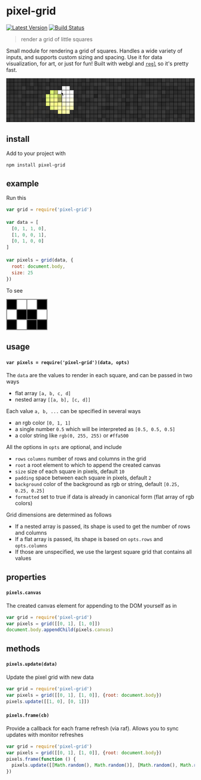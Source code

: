 # pixel-grid

[![Latest Version](https://img.shields.io/npm/v/pixel-grid.svg?style=flat-square)](https://npmjs.org/package/pixel-grid)
[![Build Status](https://img.shields.io/travis/freeman-lab/pixel-grid/master.svg?style=flat-square)](https://travis-ci.org/freeman-lab/pixel-grid) 

> render a grid of little squares

Small module for rendering a grid of squares. Handles a wide variety of inputs, and supports custom sizing and spacing. Use it for data visualization, for art, or just for fun! Built with webgl and [`regl`](https://github.com/mikolalysenko/regl) so it's pretty fast.

[![gif](sample.gif)](http://pixel-grid.surge.sh/)

## install

Add to your project with

```
npm install pixel-grid
```

## example

Run this

```js
var grid = require('pixel-grid')

var data = [
  [0, 1, 1, 0], 
  [1, 0, 0, 1], 
  [0, 1, 0, 0]
]

var pixels = grid(data, {
  root: document.body,
  size: 25
})
```

To see

![png](sample.png)

## usage

#### `var pixels = require('pixel-grid')(data, opts)`

The `data` are the values to render in each square, and can be passed in two ways

- flat array `[a, b, c, d]`
- nested array `[[a, b], [c, d]]`

Each value `a, b, ...` can be specified in several ways

- an rgb color `[0, 1, 1]`
- a single number `0.5` which will be interpreted as `[0.5, 0.5, 0.5]`
- a color string like `rgb(0, 255, 255)` or `#ffa500`

All the options in `opts` are optional, and include

- `rows` `columns` number of rows and columns in the grid
- `root` a root element to which to append the created canvas
- `size` size of each square in pixels, default `10`
- `padding` space between each square in pixels, default `2`
- `background` color of the background as rgb or string, default `[0.25, 0.25, 0.25]`
- `formatted` set to true if data is already in canonical form (flat array of rgb colors)

Grid dimensions are determined as follows

- If a nested array is passed, its shape is used to get the number of rows and columns
- If a flat array is passed, its shape is based on `opts.rows` and `opts.columns`
- If those are unspecified, we use the largest square grid that contains all values

## properties

#### `pixels.canvas`

The created canvas element for appending to the DOM yourself as in

```js
var grid = require('pixel-grid')
var pixels = grid([[0, 1], [1, 0]])
document.body.appendChild(pixels.canvas)
```

## methods

#### `pixels.update(data)`

Update the pixel grid with new data

```js
var grid = require('pixel-grid')
var pixels = grid([[0, 1], [1, 0]], {root: document.body})
pixels.update([[1, 0], [0, 1]])
```

#### `pixels.frame(cb)`

Provide a callback for each frame refresh (via raf). Allows you to sync updates with monitor refreshes

```js
var grid = require('pixel-grid')
var pixels = grid([[0, 1], [1, 0]], {root: document.body})
pixels.frame(function () {
  pixels.update([[Math.random(), Math.random()], [Math.random(), Math.random()]])
})
